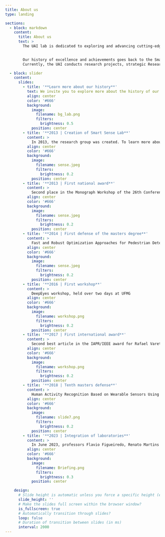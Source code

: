```yaml
---
title: About us
type: landing

sections:
  - block: markdown
    content:
      title: About us
      text: >
        The UAI lab is dedicated to exploring and advancing cutting-edge techniques in the domain of artificial intelligence, machine learning, data science and analytics. The main focus of the laboratory lies in investigating topics related to the use of complex data (tables, text, images, time series, graphs, etc.) by artificial intelligence, machine learning, data science and statistics techniques.

        
        Our history of excellence and achievements goes back to the Smart Sense Lab research group, founded in 2013, and the Laboratory of Statistical Learning founded in 2020. In June 2023, professors from both laboratories, Flavio Figueiredo, Renato Martins, Pedro Olmo and William Schwartz , gave rise to the UAI.
        Currently, the UAI conducts research projects, strategic Research and Development (R&D) partnerships and training in collaboration with several partners, such as Petrobras, Trixel, Localiza, C&A, Maxtrack, HP, Samsung, the State Research Support Foundation of Minas Gerais (Fapemig), the National Council for Scientific and Technological Development (CNPq), Coordination for the Improvement of Higher Education Personnel (Capes), Usiminas and Samarco.

  - block: slider
    content:
      slides:
        - title: '**Learn more about our history**'
          text: We invite you to explore more about the history of our laboratory, learning about some of the innovative projects that marked each stage of our journey. Discover how the many people who have been and still remain in the laboratory contributed great ideas and brilliant research that contributed to the advancement of Artificial Intelligence
          align: center
          color: '#666'
          background:
            image:
              filename: bg_lab.png
              filters:
                brightness: 0.5
            position: center
        - title: '**2013 | Creation of Smart Sense Lab**'
          content: >
            In 2013, the research group was created. To learn more about the legacy of the Smart Sense Lab, click on the link below:
          align: center
          color: '#666'
          background:
            image:
              filename: sense.jpeg
              filters:
                brightness: 0.2
            position: center
        - title: '**2013 | First national award**'
          content: >
            Second place in the Monograph Workshop of the 26th Conference on Graphics, Patterns and Images (SIBGRAPI) to Cássio dos Santos Júnior, for the work “Detecting subjects not registered in galleries of faces.
          align: center
          color: '#666'
          background:
            image:
              filename: sense.jpeg
              filters:
                brightness: 0.2
            position: center
        - title: '**2014 | First defense of the masters degree**'
          content: >
            Fast and Robust Optimization Approaches for Pedestrian Detection by Victor Hugo Cunha de Melo
          align: center
          color: '#666'
          background:
            image:
              filename: sense.jpeg
              filters:
                brightness: 0.2
            position: center
        - title: '**2016 | First workshop**'
          content: >
            DeepEyes workshop, held over two days at UFMG
          align: center
          color: '#666'
          background:
            image:
              filename: workshop.png
              filters:
                brightness: 0.2
            position: center
        - title: '**2017 | First international award**'
          content: >
            Second best article in the IAPR/IEEE award for Rafael Vareto, at the International Joint Conference on Biometrics (IJCB), for the work “Towards open gallery face recognition using hashing functions.
          align: center
          color: '#666'
          background:
            image:
              filename: workshop.png
              filters:
                brightness: 0.2
            position: center
        - title: '**2018 | Tenth masters defense**'
          content: >
            Human Activity Recognition Based on Wearable Sensors Using DCNN Multi-scale Ensemble, by Jéssica Sena.
          align: center
          color: '#666'
          background:
            image:
              filename: slide7.png
              filters:
                brightness: 0.2
            position: center
        - title: '**2023 | Integration of laboratories**'
          content: >
            In June 2023, professors Flavio Figueiredo, Renato Martins and Pedro Olmo joined William Schwartz's Smart Sense Lab, thus becoming LabUAI.
          align: center
          color: '#666'
          background:
            image:
              filename: Briefing.png
              filters:
                brightness: 0.3
            position: center

    design:
      # Slide height is automatic unless you force a specific height (e.g. '400px')
      slide_height: ''
      # Make the slides full screen within the browser window?
      is_fullscreen: true
      # Automatically transition through slides?
      loop: false
      # Duration of transition between slides (in ms)
      interval: 2000
---
```

